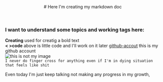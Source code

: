<header> 
 # Here I'm creating my markdown doc
</header>

### I want to understand some topics and working tags here: 
**Creating**  used for creatig a bold text<br>
**< >code** above is little code and I'll work on it later
[github-accout](https://github.com/0000Aman0000) this is my github account <br>
![this is not my image](https://pixabay.com/photos/tree-sunset-clouds-sky-silhouette-736885/)<br>
`I never do finger cross for anything even if I'm in dying situation that feels like shit `


<footer>
  Even today I'm just keep talking not making any progress in my growth, 

</footer>
